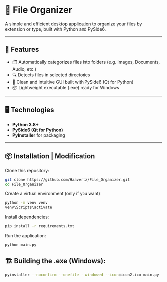 # 📁 File Organizer

A simple and efficient desktop application to organize your files by extension or type, built with Python and PySide6.

---

## 🚀 Features

- 🗂️ Automatically categorizes files into folders (e.g. Images, Documents, Audio, etc.)
- 🔍 Detects files in selected directories
- 🎯 Clean and intuitive GUI built with PySide6 (Qt for Python)
- 📦 Lightweight executable (.exe) ready for Windows

---

## 🖥️ Technologies

- **Python 3.8+**
- **PySide6 (Qt for Python)**
- **PyInstaller** for packaging

---

## 📦 Installation | Modification

Clone this repository:

```bash
git clone https://github.com/Haavertz/File_Organizer.git
cd File_Organizer
```

Create a virtual environment (only if you want)
```bash
python -m venv venv
venv\Scripts\activate
```

Install dependencies:

```bash
pip install -r requirements.txt
```
Run the application:

```bash
python main.py
```
## 🏗️ Building the .exe (Windows):

```bash
pyinstaller --noconfirm --onefile --windowed --icon=icon2.ico main.py
```
